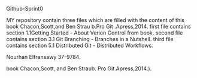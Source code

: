 Github-Sprint0

MY repository contain three files which are filled with the content of this book Chacon,Scott,and Ben Strau                                                                                     b.Pro Git .Apress,2014.
first file contains section 1.1Getting Started - About Verion Control from book.
second file contains section 3.1 Git Branching - Branches in a Nutshell.
third file contains section 5.1 Distributed Git - Distributed Workflows.

Nourhan Elfransawy 37-9784.

book Chacon,Scott, and Ben Straub. Pro Git.Apress,2014.).
